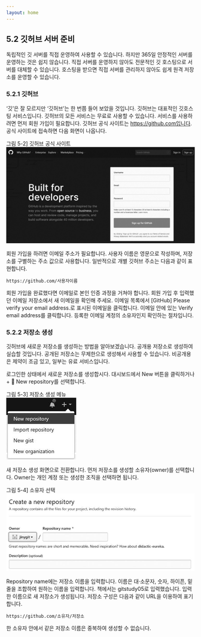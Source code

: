 ```yaml
---
layout: home
---
```

## 5.2 깃허브 서버 준비
독립적인 깃 서버를 직접 운영하여 사용할 수 있습니다. 하지만 365일 안정적인 서버를 운영하는 것은 쉽지 않습니다. 직접 서버를 운영하지 않아도 전문적인 깃 호스팅으로 서버를 대체할 수 있습니다. 호스팅을 받으면 직접 서버를 관리하지 않아도 쉽게 원격 저장소를 운영할 수 있습니다.  

### 5.2.1 깃허브
‘깃’은 잘 모르지만 ‘깃허브’는 한 번쯤 들어 보았을 것입니다. 깃허브는 대표적인 깃호스팅 서비스입니다. 깃허브의 모든 서비스는 무료로 사용할 수 있습니다. 서비스를 사용하려면 먼저 회원 가입이 필요합니다. 깃허브 공식 사이트는 https://github.com입니다. 공식 사이트에 접속하면 다음 화면이 나옵니다.  

그림 5-2] 깃허브 공식 사이트  
![](./img/05-2.jpg)

회원 가입을 하려면 이메일 주소가 필요합니다. 사용자 이름은 영문으로 작성하며, 저장소를 구별하는 주소 값으로 사용합니다. 일반적으로 개별 깃허브 주소는 다음과 같이 표현합니다.  

```
https://github.com/사용자이름
```

회원 가입을 완료했다면 이메일로 본인 인증 과정을 거쳐야 합니다. 회원 가입 후 입력했던 이메일 저장소에서 새 이메일을 확인해 주세요. 이메일 목록에서 [GitHub] Please verify your email address.로 표시된 이메일을 클릭합니다. 이메일 안에 있는 Verify email address를 클릭합니다. 등록한 이메일 계정의 소유자인지 확인하는 절차입니다.  

### 5.2.2 저장소 생성
깃허브에 새로운 저장소를 생성하는 방법을 알아보겠습니다. 공개용 저장소로 생성하여 실습할 것입니다. 공개된 저장소는 무제한으로 생성해서 사용할 수 있습니다. 비공개용은 제약이 조금 있고, 일부는 유료 서비스입니다.  

로그인한 상태에서 새로운 저장소를 생성합시다. 대시보드에서 New 버튼을 클릭하거나 +  New repository를 선택합니다.

그림 5-3] 저장소 생성 메뉴  
![](./img/05-3.jpg) 

새 저장소 생성 화면으로 전환합니다. 먼저 저장소를 생성할 소유자(owner)를 선택합니다. Owner는 개인 계정 또는 생성한 조직을 선택하면 됩니다.

그림 5-4] 소유자 선택  
![](./img/05-4.jpg)

Repository name에는 저장소 이름을 입력합니다. 이름은 대·소문자, 숫자, 하이픈, 밑줄을 조합하여 원하는 이름을 입력합니다. 책에서는 gitstudy05로 입력했습니다. 입력한 이름으로 새 저장소가 생성됩니다. 저장소 구성은 다음과 같이 URL을 이용하여 표기합니다.  

```
https://github.com/소유자/저장소
```

한 소유자 안에서 같은 저장소 이름은 중복하여 생성할 수 없습니다.  

<br><br>